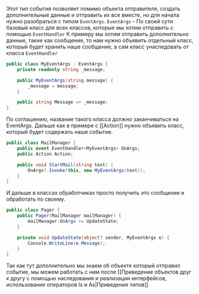 Этот тип события позволяет помимо объекта отправителя, создать дополнительные данные и отправить их все вместе, но для начала нужно разобраться с типом `EventArgs`.
`EventArgs` - По своей сути базовый класс для всех классов, которые мы хотим отправить с помощью `EventHandler`
К примеру мы хотим отправить дополнительно данные, такие как сообщение, то нам нужно объявить отдельный класс, который будет хранить наше сообщение, а сам класс унаследовать от класса `EventHandler`

```csharp
public class MyEventArgs : EventArgs {
    private readonly string _message;

    public MyEventArgs(string message) {
        _message = message;
    }

    public string Message => _message;
}
```
По соглашению, название такого класса должно заканчиваться на EventArgs.
Дальше как в примере с [[Action]] нужно объявить класс, который будет содержать наше событие.
```csharp
public class MailManager {
    public event EventHandler<MyEventArgs> OnArgs;
    public Action Action;

    public void StartMail(string text) {
        OnArgs?.Invoke(this, new MyEventArgs(text));
    }
}
```

И дальше в классах обработчиках просто получить это сообщение и обработать по своему.
```csharp
public class Pager {
    public Pager(MailManager mailManager) {
        mailManager.OnArgs += UpdateState;
    }

    private void UpdateState(object? sender, MyEventArgs e) {
        Console.WriteLine(e.Message);
    }
}
```
Так как тут дополнительно мы знаем об объекте который отправил событие, мы можем работать с ним после [[Приведение объектов друг к другу с помощью наследования и реализации интерфейсов, использование операторов Is и As|Приведения типов]]